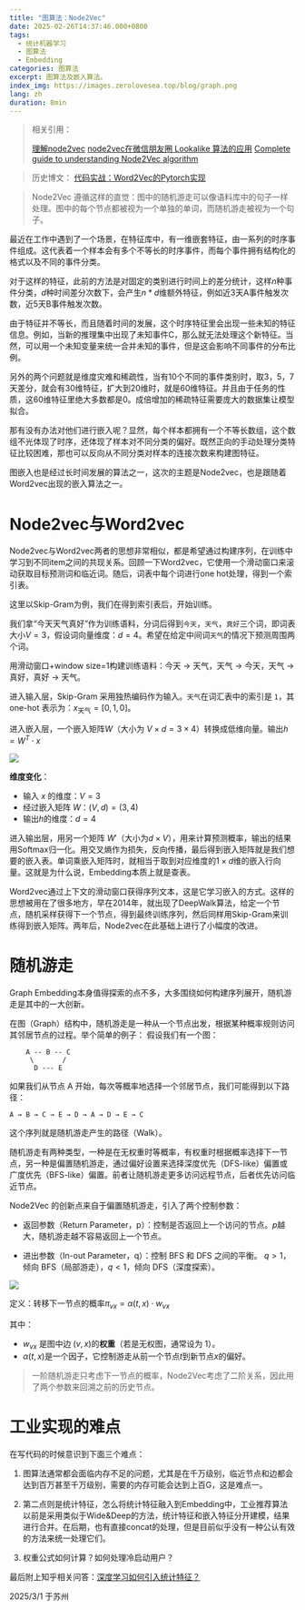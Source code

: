```yaml
---
title: "图算法：Node2Vec"
date: 2025-02-26T14:37:46.000+0800
tags:
  - 统计机器学习
  - 图算法
  - Embedding
categories: 图算法
excerpt: 图算法及嵌入算法。
index_img: https://images.zerolovesea.top/blog/graph.png
lang: zh
duration: 8min
---
```

> 相关引用：
>
> [理解node2vec](https://blog.razrlele.com/p/2650)
> [node2vec在微信朋友圈 Lookalike 算法的应用](https://mp.weixin.qq.com/s?__biz=MjM5MDE0Mjc4MA==&mid=2650995211&idx=1&sn=8e32b5590b8e8bff8a5bd8bfb2ceaa7a&chksm=bdbf02588ac88b4e32ea5320e10c7a2e5ac762ea580e7fce8320b6d5c74a273c13410f5475cf&mpshare=1&scene=1&srcid=0113PKe7MsUK1uHM3FkOpV46#rd)
> [Complete guide to understanding Node2Vec algorithm](https://medium.com/towards-data-science/complete-guide-to-understanding-node2vec-algorithm-4e9a35e5d147)
> 

> 历史博文：
> [代码实战：Word2Vec的Pytorch实现](https://www.zerolovesea.top/2024/02/11/%E4%BB%A3%E7%A0%81%E5%AE%9E%E6%88%98%EF%BC%9AWord2Vec%E7%9A%84Pytorch%E5%AE%9E%E7%8E%B0/)

>Node2Vec 遵循这样的直觉：图中的随机游走可以像语料库中的句子一样处理。图中的每个节点都被视为一个单独的单词，而随机游走被视为一个句子。

最近在工作中遇到了一个场景，在特征库中，有一维嵌套特征，由一系列的时序事件组成。这代表着一个样本会有多个不等长的时序事件，而每个事件拥有结构化的格式以及不同的事件分类。

对于这样的特征，此前的方法是对固定的类别进行时间上的差分统计，这样$n$种事件分类，$d$种时间差分次数下，会产生$n*d$维额外特征，例如近3天A事件触发次数，近5天B事件触发次数。

由于特征并不等长，而且随着时间的发展，这个时序特征里会出现一些未知的特征信息。例如，当新的推理集中出现了未知事件C，那么就无法处理这个新特征。当然，可以用一个未知变量来统一合并未知的事件，但是这会影响不同事件的分布比例。

另外的两个问题就是维度灾难和稀疏性，当有10个不同的事件类别时，取3，5，7天差分，就会有30维特征，扩大到20维时，就是60维特征。并且由于任务的性质，这60维特征里绝大多数都是0。成倍增加的稀疏特征需要庞大的数据集让模型拟合。

那有没有办法对他们进行嵌入呢？显然，每个样本都拥有一个不等长数组，这个数组不光体现了时序，还体现了样本对不同分类的偏好。既然正向的手动处理分类特征比较困难，那也可以反向从不同分类对样本的连接次数来构建图特征。

图嵌入也是经过长时间发展的算法之一，这次的主题是Node2vec，也是跟随着Word2vec出现的嵌入算法之一。 

# Node2vec与Word2vec

Node2vec与Word2vec两者的思想非常相似，都是希望通过构建序列，在训练中学习到不同item之间的共现关系。回顾一下Word2vec，它使用一个滑动窗口来滚动获取目标预测词和临近词。随后，词表中每个词进行one hot处理，得到一个索引表。

这里以Skip-Gram为例，我们在得到索引表后，开始训练。

我们拿“今天天气真好”作为训练语料，分词后得到`今天`，`天气`，`真好`三个词，即词表大小$V=3$，假设词向量维度：$d=4$。希望在给定中间词`天气`的情况下预测周围两个词。

用滑动窗口+window size=1构建训练语料：今天 → 天气，天气 → 今天，天气 → 真好，真好 → 天气。

进入输入层，Skip-Gram 采用独热编码作为输入。`天气`在词汇表中的索引是 `1`，其 one-hot 表示为：$x_{\text{天气}} = [0, 1, 0]$。

进入嵌入层，一个嵌入矩阵$W$（大小为 $V \times d = 3\times4$）转换成低维向量。输出$h = W^T \cdot x$

![](https://images.zerolovesea.top/blog/250301-2.png)

**维度变化**：

- 输入 $x$ 的维度：$V = 3$
- 经过嵌入矩阵 $W$：$(V, d) = (3, 4)$
- 输出$h$的维度：$d = 4$

进入输出层，用另一个矩阵 $W'$（大小为$d \times V$），用来计算预测概率，输出的结果用Softmax归一化。用交叉熵作为损失，反向传播，最后得到嵌入矩阵就是我们想要的嵌入表。单词乘嵌入矩阵时，就相当于取到对应维度的$1\times d$维的嵌入行向量。这就是为什么说，Embedding本质上就是查表。

Word2vec通过上下文的滑动窗口获得序列文本，这是它学习嵌入的方式。这样的思想被用在了很多地方，早在2014年，就出现了DeepWalk算法，给定一个节点，随机采样获得下一个节点，得到最终训练序列，然后同样用Skip-Gram来训练得到嵌入矩阵。两年后，Node2vec在此基础上进行了小幅度的改进。

# 随机游走

Graph Embedding本身值得探索的点不多，大多围绕如何构建序列展开，随机游走是其中的一大创新。

在图（Graph）结构中，随机游走是一种从一个节点出发，根据某种概率规则访问其邻居节点的过程。举个简单的例子： 假设我们有一个图：

```
    A -- B -- C
     \       /
      D --- E
```

如果我们从节点 A 开始，每次等概率地选择一个邻居节点，我们可能得到以下路径：

```
A → B → C → E → D → A → D → E → C
```

这个序列就是随机游走产生的路径（Walk）。

随机游走有两种类型，一种是在无权重时等概率，有权重时根据概率选择下一节点，另一种是偏置随机游走，通过偏好设置来选择深度优先（DFS-like）偏置或广度优先（BFS-like）偏置。前者让随机游走更多访问远程节点，后者优先访问临近节点。

Node2Vec 的创新点来自于偏置随机游走，引入了两个控制参数：

- 返回参数（Return Parameter，p）：控制是否返回上一个访问的节点。$p$越大，随机游走越不容易返回上一个节点。

- 进出参数（In-out Parameter，q）：控制 BFS 和 DFS 之间的平衡。 $q > 1$，倾向 BFS（局部游走），$q < 1$，倾向 DFS（深度探索）。

![](https://images.zerolovesea.top/blog/250301-1.png)

定义：转移下一节点的概率$\pi_{vx} = \alpha(t, x) \cdot w_{vx}$

其中：

- $w_{vx}$ 是图中边 $(v, x)$的**权重**（若是无权图，通常设为 1）。
- $\alpha(t, x)$是一个因子，它控制游走从前一个节点$t$到新节点$x$的偏好。

> 一阶随机游走只考虑下一节点的概率，Node2Vec考虑了二阶关系，因此用了两个参数来回溯之前的历史节点。

# 工业实现的难点

在写代码的时候意识到下面三个难点：

1. 图算法通常都会面临内存不足的问题，尤其是在千万级别，临近节点和边都会达到百万甚至千万级别，需要的内存可能会达到上百G，这是难点一。

2. 第二点则是统计特征，怎么将统计特征融入到Embedding中，工业推荐算法以前是采用类似于Wide&Deep的方法，统计特征和嵌入特征分开建模，结果进行合并。在后期，也有直接concat的处理，但是目前似乎没有一种公认有效的方法来统一处理它们。
3. 权重公式如何计算？如何处理冷启动用户？



最后附上知乎相关问答：[深度学习如何引入统计特征？](https://www.zhihu.com/question/452831264)

2025/3/1 于苏州